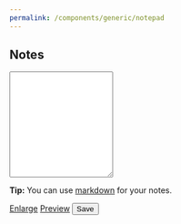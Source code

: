 ```yaml
---
permalink: /components/generic/notepad
---
```

<!-- Start of /components/generic/notepad -->
<div id="notepad">
<h2 id='notepad-title'>Notes</h2>
<form id="notes-form">
    <div class="form-group mt-4">
        <textarea class="form-control" id="notes" name="notes" rows="12"></textarea>
        <p><b>Tip:</b> You can use <a href="https://en.wikipedia.org/wiki/Markdown" target="_BLANK">markdown</a> for your notes.</p>
    </div>
    <div id="loader" class="text-right">
        <a href="#" id="notes-enlarge" class="btn btn-outline-primary mt-3">Enlarge</a>
        <a href="#" id="notes-preview" class="btn btn-info mt-3">Preview</a>
        <button type="submit" class="btn btn-primary mt-3">Save</button>
    </div>
</form>
</div>
<!-- End of /components/generic/notepad -->
